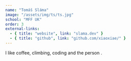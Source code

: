 ```yaml
---
name: "Tomáš Sláma"
image: "/assets/img/ts/ts.jpg"
school: "MFF UK"
order: 3
external-links:
  - { title: "website", link: "slama.dev" }
  - { title: "github", link: "github.com/xiaoxiae/" }
---
```


I like coffee, climbing, coding and the person <span class="tom-text"></span>.
